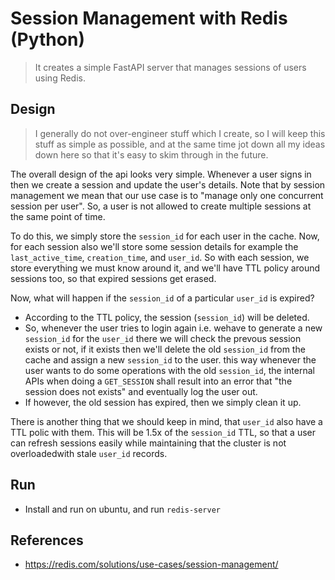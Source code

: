 # Session Management with Redis (Python)
> It creates a simple FastAPI server that manages sessions of users using Redis.

## Design
> I generally do not over-engineer stuff which I create, so I will keep this stuff as simple as possible, and at the same time jot down all my ideas down here so that it's easy to skim through in the future.

The overall design of the api looks very simple. Whenever a user signs in then we create a session and update the user's details. Note that by session management we mean that our use case is to "manage only one concurrent session per user". So, a user is not allowed to create multiple sessions at the same point of time.

To do this, we simply store the `session_id` for each user in the cache. Now, for each session also we'll store some session details for example the `last_active_time`, `creation_time`, and `user_id`. So with each session, we store everything we must know around it, and we'll have TTL policy around sessions too, so that expired sessions get erased.

Now, what will happen if the `session_id` of a particular `user_id` is expired?
* According to the TTL policy, the session (`session_id`) will be deleted.
* So, whenever the user tries to login again i.e. wehave to generate a new `session_id` for the `user_id` there we will check the prevous session exists or not, if it exists then we'll delete the old `session_id` from the cache and assign a new `session_id` to the user. this way whenever the user wants to do some operations with the old `session_id`, the internal APIs when doing a `GET_SESSION` shall result into an error that "the session does not exists" and eventually log the user out.
* If however, the old session has expired, then we simply clean it up.

There is another thing that we should keep in mind, that `user_id` also have a TTL polic with them. This will be 1.5x of the `session_id` TTL, so that a user can refresh sessions easily while maintaining that the cluster is not overloadedwith stale `user_id` records.

## Run
+ Install and run on ubuntu, and run `redis-server`

## References
+ https://redis.com/solutions/use-cases/session-management/